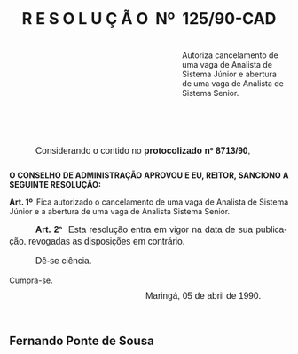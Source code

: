 <body lang=PT-BR style='tab-interval:35.4pt'>

<div class=Section1>

<p class=MsoNormal style='margin-top:27.0pt;margin-right:0cm;margin-bottom:
9.0pt;margin-left:0cm'><b style='mso-bidi-font-weight:normal'><span
style='font-size:12.0pt;mso-bidi-font-size:10.0pt;font-family:Arial'><![if !supportEmptyParas]>&nbsp;<![endif]><o:p></o:p></span></b></p>

<h1 align=center style='text-align:center'>R E S O L U Ç Ã O<span
style="mso-spacerun: yes">  </span>Nº<span style="mso-spacerun: yes"> 
</span>125/90-CAD</h1>

<p class=MsoNormal style='margin-top:0cm;margin-right:43.2pt;margin-bottom:
0cm;margin-left:136.8pt;margin-bottom:.0001pt;text-align:justify;text-indent:
3.6pt;line-height:150%'><b style='mso-bidi-font-weight:normal'><span
style='font-size:12.0pt;mso-bidi-font-size:10.0pt;font-family:Arial'><![if !supportEmptyParas]>&nbsp;<![endif]><o:p></o:p></span></b></p>

<p class=MsoBlockText style='margin-top:0cm;margin-right:2.45pt;margin-bottom:
0cm;margin-left:233.9pt;margin-bottom:.0001pt;text-indent:0cm'>Autoriza
cancelamento de uma vaga de Analista de Sistema Júnior e abertura de uma vaga
de Analista de Sistema Senior.</p>

<p class=MsoNormal style='margin-right:2.45pt;line-height:150%'><span
style='font-size:12.0pt;mso-bidi-font-size:10.0pt;font-family:Arial'><![if !supportEmptyParas]>&nbsp;<![endif]><o:p></o:p></span></p>

<p class=MsoNormal style='margin-right:2.45pt;line-height:150%'><span
style='font-size:12.0pt;mso-bidi-font-size:10.0pt;font-family:Arial'><![if !supportEmptyParas]>&nbsp;<![endif]><o:p></o:p></span></p>

<p class=MsoNormal style='margin-bottom:18.0pt;text-indent:35.45pt;line-height:
17.4pt'><span style='font-size:12.0pt;mso-bidi-font-size:10.0pt;font-family:
Arial'>Considerando o contido no <b>protocolizado nº 8713/90</b>,<o:p></o:p></span></p>

<p class=MsoBodyTextIndent style='text-align:justify'><b>O CONSELHO DE
ADMINISTRAÇÃO APROVOU E EU, REITOR, SANCIONO A SEGUINTE RESOLUÇÃO:<o:p></o:p></b></p>

<p class=MsoBodyTextIndent2><b>Art. 1º<span style="mso-spacerun: yes">  </span></b>Fica
autorizado o cancelamento de uma vaga de Analista de Sistema Júnior e a
abertura de uma vaga de Analista Sistema Senior.</p>

<p class=MsoNormal style='margin-right:2.45pt;text-align:justify;text-indent:
35.45pt;line-height:150%'><b><span style='font-size:12.0pt;mso-bidi-font-size:
10.0pt;font-family:Arial'>Art. 2º<span style="mso-spacerun: yes">  </span></span></b><span
style='font-size:12.0pt;mso-bidi-font-size:10.0pt;font-family:Arial'>Esta
resolução entra em vigor na data de sua publicação, revogadas as disposições em
contrário.<o:p></o:p></span></p>

<p class=MsoNormal style='margin-right:2.45pt;text-align:justify;text-indent:
35.45pt;line-height:150%'><span style='font-size:12.0pt;mso-bidi-font-size:
10.0pt;font-family:Arial'>Dê-se ciência.<o:p></o:p></span></p>

<p class=MsoBodyTextIndent style='margin-bottom:5.4pt;line-height:150%'>Cumpra-se.</p>

<p class=MsoNormal style='margin-top:0cm;margin-right:2.45pt;margin-bottom:
5.4pt;margin-left:0cm;text-indent:184.3pt;line-height:150%'><span
style='font-size:12.0pt;mso-bidi-font-size:10.0pt;font-family:Arial'>Maringá,
05 de abril de 1990.<o:p></o:p></span></p>

<p class=MsoNormal style='margin-top:0cm;margin-right:2.45pt;margin-bottom:
5.4pt;margin-left:0cm;text-indent:184.3pt;line-height:150%'><span
style='font-size:12.0pt;mso-bidi-font-size:10.0pt;font-family:Arial'><![if !supportEmptyParas]>&nbsp;<![endif]><o:p></o:p></span></p>

<h2>Fernando Ponte de Sousa</h2>

</div>

</body>
